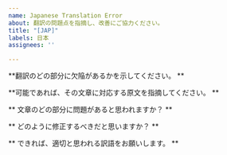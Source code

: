 ```yaml
---
name: Japanese Translation Error
about: 翻訳の問題点を指摘し、改善にご協力ください。
title: "[JAP]"
labels: 日本
assignees: ''

---
```


**翻訳のどの部分に欠陥があるかを示してください。 **

**可能であれば、その文章に対応する原文を指摘してください。 **

** 文章のどの部分に問題があると思われますか？ **

** どのように修正するべきだと思いますか？ **

** できれば、適切と思われる訳語をお願いします。 **
